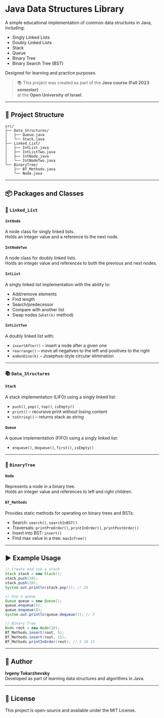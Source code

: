 # Java Data Structures Library

A simple educational implementation of common data structures in Java, including:

- Singly Linked Lists
- Doubly Linked Lists
- Stack
- Queue
- Binary Tree
- Binary Search Tree (BST)

Designed for learning and practice purposes.

> 📚 This project was created as part of the **Java course (Fall 2023 semester)**  
> at the **Open University of Israel**.

---

## 📁 Project Structure

```
src/
├── Data_Structures/
│   ├── Queue.java
│   └── Stack.java
├── Linked_List/
│   ├── IntList.java
│   ├── IntListTwo.java
│   ├── IntNode.java
│   └── IntNodeTwo.java
└── BinaryTree/
    ├── BT_Methods.java
    └── Node.java
```

---

## 📦 Packages and Classes

### 🔗 `Linked_List`

#### `IntNode`
A node class for singly linked lists.  
Holds an integer value and a reference to the next node.

#### `IntNodeTwo`
A node class for doubly linked lists.  
Holds an integer value and references to both the previous and next nodes.

#### `IntList`
A singly linked list implementation with the ability to:
- Add/remove elements
- Find length
- Search/predecessor
- Compare with another list
- Swap nodes (`what(k)` method)

#### `IntListTwo`
A doubly linked list with:
- `insertAfter()` – insert a node after a given one
- `rearrange()` – move all negatives to the left and positives to the right
- `enDenDino(k)` – Josephus-style circular elimination

---

### 📚 `Data_Structures`

#### `Stack`
A stack implementation (LIFO) using a singly linked list:
- `push()`, `pop()`, `top()`, `isEmpty()`
- `print()` – recursive print without losing content
- `toString()` – returns stack as string

#### `Queue`
A queue implementation (FIFO) using a singly linked list:
- `enqueue()`, `dequeue()`, `first()`, `isEmpty()`

---

### 🌳 `BinaryTree`

#### `Node`
Represents a node in a binary tree.  
Holds an integer value and references to left and right children.

#### `BT_Methods`
Provides static methods for operating on binary trees and BSTs:
- Search: `search()`, `searchInBST()`
- Traversals: `printPreOrder()`, `printInOrder()`, `printPostOrder()`
- Insert into BST: `insert()`
- Find max value in a tree: `maxInTree()`

---

## ▶️ Example Usage

```java
// Create and use a stack
Stack stack = new Stack();
stack.push(10);
stack.push(20);
System.out.println(stack.pop()); // 20

// Use a queue
Queue queue = new Queue();
queue.enqueue(5);
queue.enqueue(8);
System.out.println(queue.dequeue()); // 5

// Binary Tree
Node root = new Node(10);
BT_Methods.insert(root, 5);
BT_Methods.insert(root, 15);
BT_Methods.printInOrder(root); // 5 10 15
```

---

## 🧠 Author

**Ivgeny Tokarzhevsky**  
Developed as part of learning data structures and algorithms in Java.

---

## 📜 License

This project is open-source and available under the MIT License.
